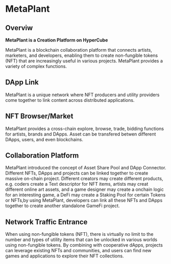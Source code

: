 # MetaPlant 

## Overviw 

**MetaPlant is a Creation Platform on HyperCube**

MetaPlant is a blockchain collaboration platform that connects artists, marketers, and developers, enabling them to create non-fungible tokens (NFT) that are increasingly useful in various projects. MetaPlant provides a variety of complex functions.

## DApp Link

MetaPlant is a unique network where NFT producers and utility providers come together to link content across distributed applications.

## NFT Browser/Market

MetaPlant provides a cross-chain explore, browse, trade, bidding functions for artists, brands and DApps. Asset can be transfered betwen different DApps, users, and even blockchains.


## Collaboration Platform

MetaPlant introduced the concept of Asset Share Pool and DApp Connector. Different NFTs, DApps and projects can be linked together to create massive on-chain project. Different creators may create different products, e.g. coders create a Text descriptor for NFT items, artists may creat different online art assets, and a game designer may create a onchain logic for an interesting game, a DeFi may create a Staking Pool for certain Tokens or NFTs,by using MetaPlant, developers can link all these NFTs and DApps together to create another standalone GameFi project. 


## Network Traffic Entrance

When using non-fungible tokens (NFT), there is virtually no limit to the number and types of utility items that can be unlocked in various worlds using non-fungible tokens. By combining with cooperative dApps, projects can leverage existing NFTs and communities, and users can find new games and applications to explore their NFT collections.










